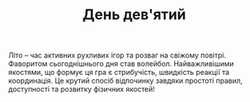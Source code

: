 ﻿---
title: День дев'ятий
---

Літо – час активних рухливих ігор  та розваг на свіжому повітрі. Фаворитом сьогоднішнього дня став волейбол. Найважливішими якостями, що формує ця гра є стрибучість, швидкість реакції та координація. Це крутий спосіб відпочинку завдяки простоті правил, доступності та розвитку фізичних якостей!

<slideshow id="camp-2021-06-25"></slideshow>